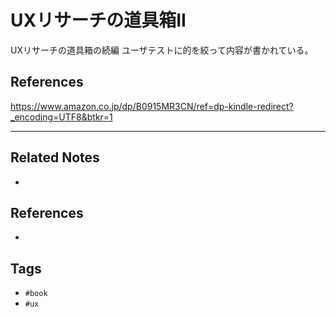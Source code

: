 # UXリサーチの道具箱II
UXリサーチの道具箱の続編
ユーザテストに的を絞って内容が書かれている。

## References
https://www.amazon.co.jp/dp/B0915MR3CN/ref=dp-kindle-redirect?_encoding=UTF8&btkr=1

---
## Related Notes
- 

## References
- 

## Tags
- `#book` 
- `#ux` 